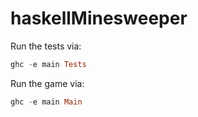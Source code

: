 # haskellMinesweeper

Run the tests via:
```haskell
ghc -e main Tests
```

Run the game via:
```haskell
ghc -e main Main
```
